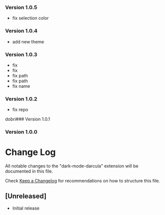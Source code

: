 ### Version 1.0.5
- fix selection color

### Version 1.0.4
- add new theme

### Version 1.0.3
- fix
- fix
- fix path
- fix path
- fix name

### Version 1.0.2
- fix repo

dobri### Version 1.0.1

### Version 1.0.0

# Change Log
All notable changes to the "dark-mode-darcula" extension will be documented in this file.

Check [Keep a Changelog](http://keepachangelog.com/) for recommendations on how to structure this file.

## [Unreleased]
- Initial release
